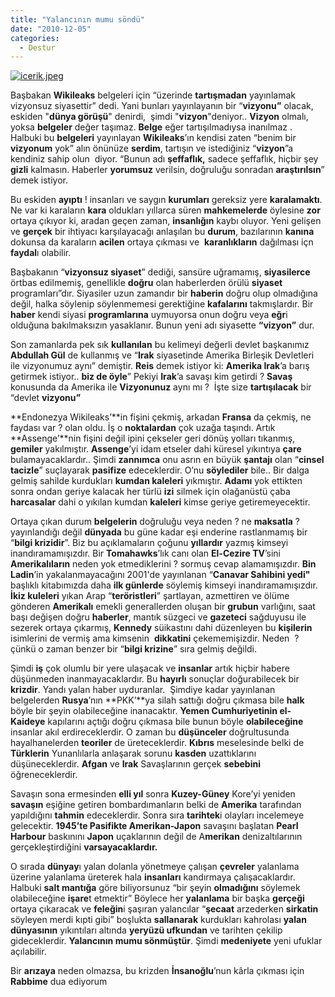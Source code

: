 ```yaml
---
title: "Yalancının mumu söndü"
date: "2010-12-05"
categories: 
  - Destur
---
```


[![icerik.jpeg](/uploads/2010/12/icerik.jpeg)](/uploads/2010/12/icerik.jpeg "icerik.jpeg")

Başbakan **Wikileaks** belgeleri için “üzerinde **tartışmadan** yayınlamak vizyonsuz siyasettir” dedi. Yani bunları yayınlayanın bir “**vizyonu”** olacak, eskiden "**dünya görüşü**" denirdi,  şimdi "**vizyon**"deniyor.. **Vizyon** olmalı, yoksa **belgeler** değer taşımaz. **Belge** eğer tartışılmadıysa inanılmaz . Halbuki bu **belgeleri** yayınlayan **Wikileaks**’ın kendisi zaten “benim bir **vizyonum** yok” alın önünüze **serdim**, tartışın ve istediğiniz “**vizyon**”a kendiniz sahip olun  diyor. “Bunun adı **şeffaflık,** sadece şeffaflık, hiçbir şey **gizli** kalmasın. Haberler **yorumsuz** verilsin, doğruluğu sonradan **araştırılsın**” demek istiyor.

Bu eskiden **ayıptı** ! insanları ve saygın **kurumları** gereksiz yere **karalamaktı**. Ne var ki karaların **kara** oldukları yıllarca süren **mahkemelerde** öylesine **zor** ortaya çıkıyor ki, aradan geçen zaman, **insanlığın** kaybı oluyor. Yeni gelişen ve **gerçek** bir ihtiyacı karşılayacağı anlaşılan bu **durum**, bazılarının **kanına** dokunsa da karaların **acilen** ortaya çıkması ve  **karanlıkların** dağılması içn **faydal**ı olabilir.

Başbakanın “**vizyonsuz siyaset**” dediği, sansüre uğramamış, **siyasilerce** örtbas edilmemiş, genellikle **doğru** olan haberlerden örülü **siyaset** programları”dır. Siyasiler uzun zamandır bir **haberin** doğru olup olmadığına değil, halka söylenip söylenmemesi gerektiğine **kafalarını** takmışlardır. Bir **haber** kendi siyasi **programlarına** uymuyorsa onun doğru veya **eğr**i olduğuna bakılmaksızın yasaklanır. Bunun yeni adı siyasette **“vizyon”** dur.

Son zamanlarda pek sık **kullanılan** bu kelimeyi değerli devlet başkanımız **Abdullah Gül** de kullanmış ve “**Irak** siyasetinde Amerika Birleşik Devletleri ile vizyonumuz aynı” demiştir. **Reis** demek istiyor ki: **Amerika Irak**’a barış getirmek istiyor.. **biz de öyle**” Pekiyi **Irak**’a savaşı kim getirdi ? **Savaş** konusunda da Amerika ile **Vizyonunuz** aynı mı ?  İşte size **tartışılacak** bir “devlet **vizyonu”**

**Endonezya Wikileaks’**in fişini çekmiş, arkadan **Fransa** da çekmiş, ne faydası var ? olan oldu. İş o **noktalardan** çok uzağa taşındı. Artık **Assenge’**nin fişini değil ipini çekseler geri dönüş yolları tıkanmış, **gemiler** yakılmıştır. **Assenge**’yi idam etseler dahi küresel yıkıntıya **çare** bulamayacaklardır.. Şimdi **zannımca** onu asrın en büyük **şantajı** olan “**cinsel tacizle**” suçlayarak **pasifize** edeceklerdir. O’nu **söylediler** bile.. Bir dalga gelmiş sahilde kurdukları **kumdan kaleleri** yıkmıştır. **Adamı** yok ettikten sonra ondan geriye kalacak her türlü **izi** silmek için olağanüstü çaba **harcasalar** dahi o yıkılan kumdan **kaleleri** kimse geriye getiremeyecektir.

Ortaya çıkan durum **belgelerin** doğruluğu veya neden ? ne **maksatla** ? yayınlandığı değil **dünyada** bu güne kadar eşi enderine rastlanmamış bir “**bilgi krizidir**”. Biz bu açıklamaların çoğunu **yıllardır** yazmış kimseyi inandıramamışızdır. Bir **Tomahawks**’lık canı olan **El-Cezire TV**’sini **Amerikalıların** neden yok etmediklerini ? sormuş cevap alamamışızdır. **Bin Ladin**’in yakalanmayacağını 2001'de yayınlanan “**Canavar Sahibini yedi"** başlıklı kitabımızda daha **ilk günlerde** söylemiş kimseyi inandıramamışızdır. **İkiz kuleleri** yıkan Arap “**teröristleri**” şartlayan, azmettiren ve ölüme gönderen **Amerikalı** emekli generallerden oluşan bir **grubun** varlığını, saat başı değişen doğru **haberler**, mantık süzgeci ve **gazeteci** sağduyusu ile sezerek ortaya çıkarmış, **Kennedy** süikastını dahi düzenleyen bu **kişilerin**  isimlerini de vermiş ama kimsenin  **dikkatini** çekememişizdir. Neden  ? çünkü o zaman benzer bir “**bilgi krizine**” sıra gelmiş değildi.

Şimdi **iş** çok olumlu bir yere ulaşacak ve **insanlar** artık hiçbir habere düşünmeden inanmayacaklardır. Bu **hayırlı** sonuçlar doğurabilecek bir **krizdir**. Yandı yalan haber uyduranlar.  Şimdiye kadar yayınlanan belgelerden **Rusya**’nın **PKK’**ya silah sattığı doğru çıkmasa bile **halk** böyle bir şeyin olabileceğine inanacaktır. **Yemen Cumhuriyetinin el-Kaideye** kapılarını açtığı doğru çıkmasa bile bunun böyle **olabileceğine** insanlar akıl erdireceklerdir. O zaman bu **düşünceler** doğrultusunda hayalhanelerden **teoriler** de üreteceklerdir. **Kıbrıs** meselesinde belki de **Türklerin** Yunanlılarla anlaşarak sorunu **kasden** uzattıklarını düşüneceklerdir. **Afgan** ve **Irak** Savaşlarının gerçek **sebebini** öğreneceklerdir.

Savaşın sona ermesinden **elli yıl** sonra **Kuzey-Güney** Kore’yi yeniden **savaşın** eşiğine getiren bombardımanların belki de **Amerika** tarafından yapıldığını **tahmin** edeceklerdir. Sonra sıra **tarihtek**i olayları incelemeye gelecektir. **1945’te Pasifikte Amerikan-Japon** savaşını başlatan **Pearl Harbour** baskınını **Japon** uçaklarının değil de A**merikan** denizaltılarının gerçekleştirdiğini **varsayacaklardır.**

O sırada **dünyay**ı yalan dolanla yönetmeye çalışan **çevreler** yalanlama üzerine yalanlama üreterek hala **insanları** kandırmaya çalışacaklardır. Halbuki **salt mantığa** göre biliyorsunuz “bir şeyin **olmadığını** söylemek olabileceğine **işare**t etmektir” Böylece her **yalanlama** bir başka **gerçeği** ortaya çıkaracak ve **feleğin**i şaşıran yalancılar “**şecaat** arzederken **sirkatin** söyleyen merdi kıpti gibi” boşlukta **sallanarak** kurdukları kahrolası **yalan dünyasının** yıkıntıları altında **yeryüzü ufkundan** ve tarihten çekilip gideceklerdir. **Yalancının mumu sönmüştür**. Şimdi **medeniyete** yeni ufuklar açılabilir.

Bir **arızaya** neden olmazsa, bu krizden **İnsanoğlu**’nun kârla çıkması için **Rabbime** dua ediyorum
